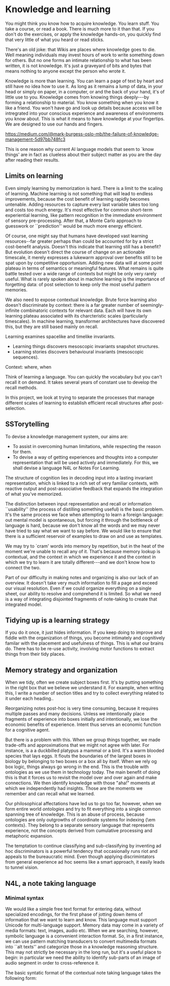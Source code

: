 
# Knowledge and learning

You might think you know how to acquire knowledge. You learn stuff.
You take a course, or read a book. There is much more to it than that.
If you don't do the exercises, or apply the knowledge hands-on, you
quickly find that very little of what you heard or read sticks.

There's an old joke: that Wikis are places where knowledge goes to die. 
Well meaning individuals may invest hours of work to write something down for
others. But no one forms an intimate relationship to what has been written,
it is not knowledge. It's just a graveyard of bits and bytes that means nothing
to anyone except the person who wrote it.

Knowledge is more than learning. You can learn a page of text by
heart and still have no idea how to use it. As long as it remains a
lump of data, in your head or simply on paper, in a computer, or and the back of your hand,
it's of little use to you. Knowledge comes from knowing things deeply---by
forming a relationship to material. You know something when you know it like a friend.
You won't have go and look up details because access will be intregrated into your
conscious experience and awareness of environments you know about. This is what it
means to have knowledge at your fingertips. We are designed to use our hands
and fingers. 

https://medium.com/@mark-burgess-oslo-mb/the-failure-of-knowledge-management-5d97bb748fc3

This is one reason why current AI language models that seem to `know things'
are in fact as clueless about their subject matter as you are the day after reading
their results.

## Limits on learning

Even simply learning by memorization is hard. There is a limit to the
scaling of learning. Machine learning is not something that will lead
to endless improvements, because the cost benefit of learning rapidly
becomes untenable. Adding resources to capture every last variable
takes too long and costs too much energy. It's most effective for
common short-term experiential learning, like pattern recognition in
the immediate environment of sensory pre-processing. After that, a
Monte Carlo approach to guesswork or ``prediction'' would be much more
energy efficient.

Of course, one might say that humans have developed vast learning
resources--far greater perhaps than could be accounted for by a strict
cost-benefit analysis.  Doesn't this indicate that learning still has
a benefit?  But evolution doesn't direct the course of change on an
actionable timescale, it merely expresses a lukewarm approval over
benefits still to be spat upon by competitive opportunism.  Adding new
data will at some point plateau in terms of semantics or meaningful
features.  What remains is quite battle tested over a wide range of
contexts but might be only very rarely useful.
What is rarely spoken about in machine learning is the importance of
forgetting data: of post selection to keep only the most useful
pattern memories.

We also need to expose contextual knowledge.  Brute force learning
also doesn't discriminate by context: there is a far greater number of
seemingly-infinite combinatoric contexts for relevant data. Each will
have its own learning plateau associated with its charcteristic scales
(particularly timescales). In machine learning, transformer
architectures have discovered this, but they are still based mainly on
recall.

Learning examines spacelike and timelike invariants.

* Learning things discovers mesoscopic invariants snapshot structures.
* Learning stories discovers behavioural invariants (mesoscopic sequences).


Context: where, when

Think of learning a language. You can quickly the vocabulary but you
can't recall it on demand. It takes several years of constant use to
develop the recall methods.


In this project, we look at trying to separate the processes that
manage different scales of learning to establish efficient recall structures
after post-selection.

## SSTorytelling

To devise a knowledge management system, our aims are:

* To assist in overcoming human limitations, while respecting the reason for them.
* To devise a way of getting experiences and thoughts into a computer representation
that will be used actively and immediately. For this, we shall devise a language N4L
or Notes For Learning.

The structure of cognition lies in decoding input into a lasting invariant
representation, which is linked to a rich set of very familiar contexts,
 with reactive output and post-associative feedback that expands the integration of what you've
memorized.

The distinction between input representation and recall or information
``usability'' (the process of distilling something useful) is the
basic problem. It's the same process we face when attempting to learn
a foreign language: out mental model is spontaneous, but forcing it
through the bottleneck of language is hard, because we don't know all
the words and we may never have tried to say what we want to say
before.  We would like to ensure that there is a sufficient reservoir
of examples to draw on and use as templates.

We may try to `cram' words into memory by repetition, but in the heat of the moment
we're unable to recall any of it. That's because memory lookup is contextual,
and the context in which we experience it and the context in which we try to learn it
are totally different---and we don't know how to connect the two.

Part of our difficulty in making notes and organizing is also our lack
of an overview. It doesn't take very much information to fill a page
and exceed our visual resolution. Even if we could organize everything
on a single sheet, our ability to resolve and comprehend it is
limited. So what we need is a way of integrating disjointed fragmemts
of note-taking to create that integrated model.

## Tidying up is a learning strategy

If you do it once, it just hides information. If you keep doing to improve and fiddle with the
organization of things, you become intimately and cognitively familar with the placement and
usefulness of things. This is what our brains do. There has to be re-use activity, involving motor
functions to extract things from their tidy places.

## Memory strategy and organization

When we tidy, often we create subject boxes first. It's by putting something in the right box that
we believe we understand it.
For example, when writing this, I write a number of section titles and try to collect
everything related to it under each heading..

Reorganizing notes post-hoc is very time consuming, because it requires multiple passes and many decisions.
Unless we intentionally place fragments of experience into boxes initially and intentionally,
we lose the economic benefits of experience. Intent thus serves an economic function for a cognitive
agent.

But there is a problem with this. When we group things together, we made trade-offs and approximations
that we might not agree with later. For instance, is a a duckbilled platypus a mammal or a bird.
It's a warm blooded species that lays eggs. It flouts the boundaries of the largest boxes in biology
by belonging to two boxes or a box all by itself. When we rely og box logic, things always go wrong in the end.
This is the trouble with ontologies as we use them in technology today. The main benefit of doing this
is that it forces us to revisit the model over and over again and make connections. We then identify knowledge
with those "aha!" moments at which we independently had insights. Those are the moments we remember
and can recall what we learned.

Our philosophical affectations have led us to go too far, however, when we form entire world *ontologies*
and try to fit everything into a single common spanning tree of knowledge. This is an abuse of process,
because ontologies are only outgrowths of coordinate systems for indexing {\em contexts}. They belong
to a separate sensory language that represents experience, not the concepts derived from cumulative processing and metaphoric expansion.

The temptation to continue classifying and sub-classifying by inventing ad hoc discriminators is a 
powerful tendency that occasionally runs riot and appeals to the bureaucratic mind. Even though applying
discrimintators from general experience ad hoc seems like a smart approach, it easily
 leads to tunnel vision.




## N4L, a note taking language

### Minimal syntax

We would like a simple free text format for entering data, without
specialized encodings, for the first phase of jotting down items of
information that we want to learn and know.  This language must support Unicode for multi-language
support.  Memory data may come in a variety of media formats: text,
images, audio etc. When we are searching, however, symbolic language
is a convenient interaction format. So, in a first instance, we can
use pattern matching transducers to convert multimedia formats into
``alt texts'' and categorize those in a knowledge reasoning structure.
This may not strictly be necessary in the long run, but it's a useful
place to begin: in particular we need the ability to identify
sub-parts of an image of audio segment in order to cross-reference it.

The basic syntatic format of the contextual note taking language takes the following form:
